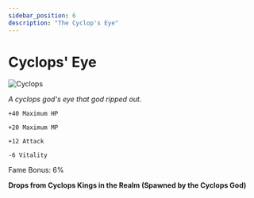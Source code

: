 ```yaml
---
sidebar_position: 6
description: "The Cyclop's Eye"
---
```


# Cyclops' Eye

![Cyclops](https://vwiki.valorserver.com/api/item/picture/cyclops'%20eye)

<i>A cyclops god's eye that god ripped out.</i>

    +40 Maximum HP
    
    +20 Maximum MP
    
    +12 Attack
    
    -6 Vitality
    
Fame Bonus: 6%

**Drops from Cyclops Kings in the Realm (Spawned by the Cyclops God)**
